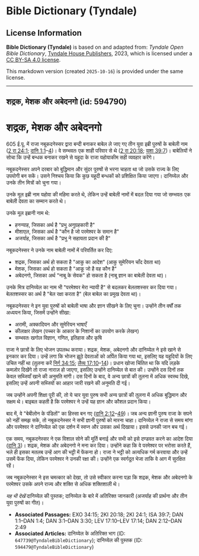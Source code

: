 # Bible Dictionary (Tyndale)

## License Information

**Bible Dictionary (Tyndale)** is based on and adapted from: _Tyndale Open Bible Dictionary_, [Tyndale House Publishers](https://tyndaleopenresources.com/), 2023, which is licensed under a [CC BY-SA 4.0 license](https://creativecommons.org/licenses/by-sa/4.0/legalcode.en).

This markdown version (created `2025-10-16`) is provided under the same license.



--------------------------------

## शद्रक, मेशक और अबेदनगो (id: 594790)

शद्रक, मेशक और अबेदनगो
======================

605 ई.पू. में राजा नबूकदनेस्सर द्वारा बन्दी बनाकर बाबेल ले जाए गए तीन युवा इब्री पुरुषों के बाबेली नाम ([2 रा 24:1](https://ref.ly/2Kgs24:1); [दानि 1:1](https://ref.ly/Dan1:1-Dan1:4)–[4](https://ref.ly/Dan1:1-Dan1:4))। वे सम्भवतः एक शाही परिवार से थे ([2 रा 20:18](https://ref.ly/2Kgs20:18); [यशा 39:7](https://ref.ly/Isa39:7))। बाबेलियों ने सोचा कि उन्हें बन्धक बनाकर रखने से यहूदा के राजा यहोयाकीम सही व्यवहार करेंगे।

नबूकदनेस्सर अपने दरबार को बुद्धिमान और सुंदर पुरुषों से भरना चाहता था जो उसके राज्य के लिए उपयोगी बन सकें। उसने निश्चय किया कि कुछ यहूदी बन्धकों को प्रशिक्षित किया जाएगा। दानिय्येल और उनके तीन मित्रों को चुना गया।

उनके मूल इब्री नाम यहोवा की महिमा करते थे, लेकिन उन्हें बाबेली नामों में बदल दिया गया जो सम्भवतः एक बाबेली देवता का सम्मान करते थे।

उनके मूल इब्रानी नाम थे:

* हनन्याह, जिसका अर्थ है "प्रभु अनुग्रहकारी है"
* मीशाएल, जिसका अर्थ है "कौन है जो परमेश्वर के समान है"
* अजर्याह, जिसका अर्थ है "प्रभु ने सहायता प्रदान की है"

नबूकदनेस्सर ने उनके नाम बाबेली नामों में परिवर्तित कर दिए:

* शद्रक, जिसका अर्थ हो सकता है "आकु का आदेश" (आकु सुमेरियन चाँद देवता था)
* मेशक, जिसका अर्थ हो सकता है "आकू जो है वह कौन है"
* अबेदनगो, जिसका अर्थ "नाबू के सेवक" हो सकता है (नाबू ज्ञान का बाबेली देवता था)।

उनके मित्र दानिय्येल का नाम भी "परमेश्वर मेरा न्यायी है" से बदलकर बेलतशस्सर कर दिया गया। बेलतशस्सर का अर्थ है "बेल रक्षा करता है" (बेल बाबेल का प्रमुख देवता था)।

नबूकदनेस्सर ने इन युवा पुरुषों को बाबेली भाषा और ज्ञान सीखने के लिए चुना। उन्होंने तीन वर्षों तक अध्ययन किया, जिसमें उन्होंने सीखा:

* अरामी, अक्कादियन और सुमेरियन भाषाएँ
* कीलाक्षर लेखन (पच्चर के आकार के निशानों का उपयोग करके लेखन)
* सम्भवतः खगोल विज्ञान, गणित, इतिहास और कृषि

राजा ने छात्रों के लिए भोजन उपलब्ध कराया। शद्रक, मेशक, अबेदनगो और दानिय्येल ने इसे खाने से इनकार कर दिया। उन्हें लगा कि भोजन झूठे देवताओं को अर्पित किया गया था, इसलिए यह यहूदियों के लिए उचित नहीं था (तुलना करें [निर्ग 34:15](https://ref.ly/Exod34:15); [लैव्य 17:10](https://ref.ly/Lev17:10-Lev17:14)–[14](https://ref.ly/Lev17:10-Lev17:14))। प्रधान खोजा चिंतित था कि यदि लड़के कमज़ोर दिखेंगे तो राजा नाराज़ हो जाएगा, इसलिए उन्होंने दानिय्येल से बात की। उन्होंने दस दिनों तक केवल सब्जियाँ खाने की अनुमति मांगी। दस दिनों के बाद, वे अन्य छात्रों की तुलना में अधिक स्वस्थ दिखे, इसलिए उन्हें अपनी सब्जियों का आहार जारी रखने की अनुमति दी गई।

जब उन्होंने अपनी शिक्षा पूरी की, तो ये चार युवा पुरुष सभी अन्य छात्रों की तुलना में अधिक बुद्धिमान और सक्षम थे। बाइबल कहती है कि परमेश्वर ने उन्हें यह ज्ञान और कौशल प्रदान किया।

बाद में, वे "बेबीलोन के पंडितों" का हिस्सा बन गए ([दानि 2:12](https://ref.ly/Dan2:12-Dan2:49)–[49](https://ref.ly/Dan2:12-Dan2:49))। जब अन्य ज्ञानी पुरुष राजा के सपने को नहीं समझ सके, तो नबूकदनेस्सर ने सभी ज्ञानी पुरुषों को मारना चाहा। दानिय्येल ने राजा से समय मांगा और परमेश्वर ने दानिय्येल को एक दर्शन में स्वप्न और उसका अर्थ दिखाया। इससे उनकी जान बच गई।

एक समय, नबूकदनेस्सर ने एक विशाल सोने की मूर्ति बनाई और सभी को इसे दण्डवत करने का आदेश दिया ([दानि 3](https://ref.ly/Dan3:1-Dan3:30))। शद्रक, मेशक और अबेदनगो ने मना कर दिया। उन्होंने कहा कि वे परमेश्वर पर भरोसा करते हैं, भले ही इसका मतलब उन्हें आग की भट्टी में फेंकना हो। राजा ने भट्टी को अत्यधिक गर्म करवाया और उन्हें उसमें फेंक दिया, लेकिन परमेश्वर ने उनकी रक्षा की। उन्होंने एक स्वर्गदूत भेजा ताकि वे आग में सुरक्षित रहें।

जब नबूकदनेस्सर ने इस चमत्कार को देखा, तो उसे स्वीकार करना पड़ा कि शद्रक, मेशक और अबेदनगो के परमेश्वर उसके अपने राज्य और शक्ति से अधिक शक्तिशाली थे।

*यह भी देखें* दानिय्येल की पुस्तक; दानिय्येल के बारे में अतिरिक्त जानकारी (अजर्याह की प्रार्थना और तीन युवा पुरुषों का गीत)।

* **Associated Passages:** EXO 34:15; 2KI 20:18; 2KI 24:1; ISA 39:7; DAN 1:1–DAN 1:4; DAN 3:1–DAN 3:30; LEV 17:10–LEV 17:14; DAN 2:12–DAN 2:49
* **Associated Articles:** दानिय्येल के अतिरिक्त भाग  (ID: `647739@TyndaleBibleDictionary`); दानिय्येल की पुस्तक (ID: `594479@TyndaleBibleDictionary`)

